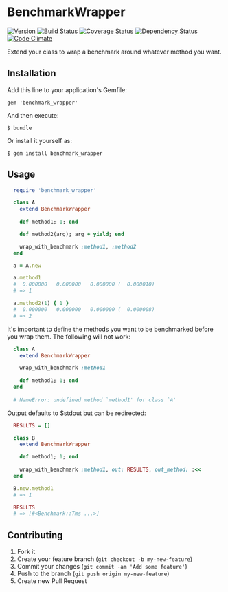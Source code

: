 # BenchmarkWrapper
[![Version](http://allthebadges.io/LFDM/benchmark_wrapper/badge_fury.png)](http://allthebadges.io/LFDM/benchmark_wrapper/badge_fury)
[![Build Status](https://travis-ci.org/LFDM/benchmark_wrapper.png)](https://travis-ci.org/LFDM/benchmark_wrapper)
[![Coverage Status](https://coveralls.io/repos/LFDM/benchmark_wrapper/badge.png)](https://coveralls.io/r/LFDM/benchmark_wrapper)
[![Dependency Status](https://gemnasium.com/LFDM/benchmark_wrapper.png)](https://gemnasium.com/LFDM/benchmark_wrapper)
[![Code Climate](https://codeclimate.com/github/LFDM/benchmark_wrapper.png)](https://codeclimate.com/github/LFDM/benchmark_wrapper)


Extend your class to wrap a benchmark around whatever method you want.

## Installation

Add this line to your application's Gemfile:

    gem 'benchmark_wrapper'

And then execute:

    $ bundle

Or install it yourself as:

    $ gem install benchmark_wrapper

## Usage

```ruby
  require 'benchmark_wrapper'

  class A
    extend BenchmarkWrapper
    
    def method1; 1; end

    def method2(arg); arg + yield; end

    wrap_with_benchmark :method1, :method2
  end

  a = A.new

  a.method1
  #  0.000000   0.000000   0.000000 (  0.000010)
  # => 1

  a.method2(1) { 1 }
  #  0.000000   0.000000   0.000000 (  0.000008)
  # => 2
```

It's important to define the methods you want to be benchmarked before
you wrap them. The following will not work:

```ruby
  class A
    extend BenchmarkWrapper

    wrap_with_benchmark :method1
    
    def method1; 1; end
  end
  
  # NameError: undefined method `method1' for class `A'
```

Output defaults to $stdout but can be redirected:

```ruby
  RESULTS = []

  class B
    extend BenchmarkWrapper

    def method1; 1; end
   
    wrap_with_benchmark :method1, out: RESULTS, out_method: :<<
  end

  B.new.method1
  # => 1

  RESULTS
  # => [#<Benchmark::Tms ...>]
```

## Contributing

1. Fork it
2. Create your feature branch (`git checkout -b my-new-feature`)
3. Commit your changes (`git commit -am 'Add some feature'`)
4. Push to the branch (`git push origin my-new-feature`)
5. Create new Pull Request
